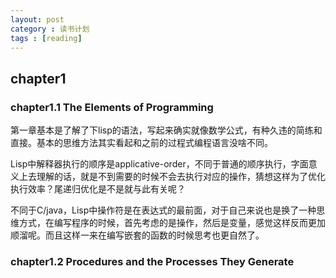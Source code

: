 ```yaml
---
layout: post
category : 读书计划
tags : [reading]
---
```


## chapter1

### chapter1.1 The Elements of Programming

第一章基本是了解了下lisp的语法，写起来确实就像数学公式，有种久违的简练和直接。基本的思维方法其实看起和之前的过程式编程语言没啥不同。

Lisp中解释器执行的顺序是applicative-order，不同于普通的顺序执行，字面意义上去理解的话，就是不到需要的时候不会去执行对应的操作，猜想这样为了优化执行效率？尾递归优化是不是就与此有关呢？

不同于C/java，Lisp中操作符是在表达式的最前面，对于自己来说也是换了一种思维方式，在编写程序的时候，首先考虑的是操作，然后是变量，感觉这样反而更加顺溜呢。而且这样一来在编写嵌套的函数的时候思考也更自然了。

### chapter1.2 Procedures and the Processes They Generate




